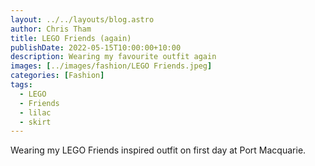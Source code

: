 ```yaml
---
layout: ../../layouts/blog.astro
author: Chris Tham
title: LEGO Friends (again)
publishDate: 2022-05-15T10:00:00+10:00
description: Wearing my favourite outfit again
images: [../images/fashion/LEGO Friends.jpeg]
categories: [Fashion]
tags:
  - LEGO
  - Friends
  - lilac
  - skirt
---
```


Wearing my LEGO Friends inspired outfit on first day at Port Macquarie.